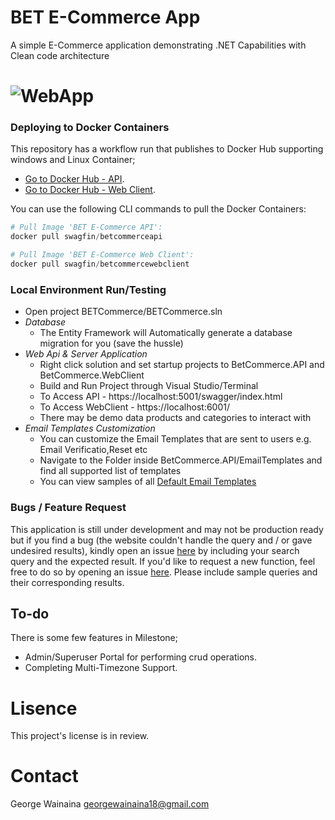 # BET E-Commerce App
A simple E-Commerce application demonstrating .NET Capabilities with Clean code architecture
# ![WebApp](https://github.com/swagfin/BETCommerce/blob/da22d78db5caf6917bf8a37c4dc90b073a2c8e6b/BetCommerce.WebClient/Screenshots/shop.png)

### Deploying to Docker Containers

  This repository has a workflow run that publishes to Docker Hub supporting windows and Linux Container;
  - [Go to Docker Hub - API](https://hub.docker.com/r/swagfin/betcommerceapi).
  - [Go to Docker Hub - Web Client](https://hub.docker.com/r/swagfin/betcommercewebclient).
  
 You can use the following CLI commands to pull the Docker Containers:

```powershell
# Pull Image 'BET E-Commerce API':
docker pull swagfin/betcommerceapi

# Pull Image 'BET E-Commerce Web Client':
docker pull swagfin/betcommercewebclient

```
 
 ### Local Environment Run/Testing
-  Open project BETCommerce/BETCommerce.sln
-  *Database* 
   -  The Entity Framework will Automatically generate a database migration for you (save the hussle)
-  *Web Api & Server Application*
   -  Right click solution and set startup projects to BetCommerce.API and BetCommerce.WebClient
   -  Build and Run Project through Visual Studio/Terminal
   -  To Access API - https://localhost:5001/swagger/index.html
   -  To Access WebClient - https://localhost:6001/
   -  There may be demo data products and categories to interact with
-  *Email Templates Customization*
    - You can customize the Email Templates that are sent to users e.g. Email Verificatio,Reset etc
    - Navigate to the Folder inside BetCommerce.API/EmailTemplates and find all supported list of templates
    - You can view samples of all [Default Email Templates](https://github.com/swagfin/BETCommerce/tree/master/BetCommerce.API/EmailTemplates)
   
### Bugs / Feature Request
This application is still under development and may not be production ready but if you find a bug (the website couldn't handle the query and / or gave undesired results), kindly open an issue [here](https://github.com/swagfin/BETCommerce/issues/new) by including your search query and the expected result.
If you'd like to request a new function, feel free to do so by opening an issue [here](https://github.com/swagfin/BETCommerce/issues/new). Please include sample queries and their corresponding results.

## To-do
There is some few features in Milestone;
- Admin/Superuser Portal for performing crud operations.
- Completing Multi-Timezone Support.

# Lisence
This project's license is in review.
# Contact
George Wainaina georgewainaina18@gmail.com
